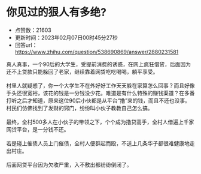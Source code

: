 # 你见过的狠人有多绝?
- 点赞数：21603
- 更新时间：2023年02月07日00时45分27秒
- 回答url：https://www.zhihu.com/question/538690869/answer/2880231581
<body>
 <p data-pid="N07S_37C">真人真事，一个90后的大学生，受提前消费的诱惑，在网上疯狂借贷，后面因为还不上贷款只能躲回了老家，继续靠着网贷吃吃喝喝，躺平享受。<br><br>
  村里人就疑惑了，你一个大学生不在外好好工作天天躲在家算怎么回事？而且好像手头还很宽裕，该花的钱是一分钱没少花。难道是有什么特殊的赚钱渠道？在多番打听之后才知道，原来这位90后小伙都是从平台“撸”来的钱，而且不还也没事。村民们仿佛找到了发财的窍门，纷纷叫小伙子教教自己怎么搞。<br><br>
  最终，全村500多人在小伙子的带领之下，个个成为撸贷高手，全村人借遍上千家网贷平台，是一分钱不还。<br><br>
  若是碰上催债人员上门催债，全村人便群起而殴，不送上几条华子都很难健康地走出村庄。<br><br>
  后面网贷平台因为欠收严重，入不敷出都纷纷倒闭了。</p>
</body>